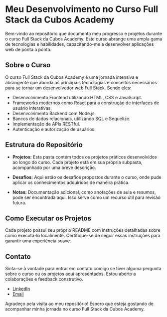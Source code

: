 # Meu Desenvolvimento no Curso Full Stack da Cubos Academy

Bem-vindo ao repositório que documenta meu progresso e projetos durante o curso Full Stack da Cubos Academy. Este curso abrange uma ampla gama de tecnologias e habilidades, capacitando-me a desenvolver aplicações web de ponta a ponta.

## Sobre o Curso

O curso Full Stack da Cubos Academy é uma jornada intensiva e abrangente que aborda as principais tecnologias e conceitos necessários para se tornar um desenvolvedor web Full Stack. Sendo eles:

- Desenvolvimento Frontend utilizando HTML, CSS e JavaScript.
- Frameworks modernos como React para a construção de interfaces de usuário interativas.
- Desenvolvimento Backend com Node.js.
- Bancos de dados relacionais, utilizando SQL e Sequelize.
- Implementação de APIs RESTful.
- Autenticação e autorização de usuários.

## Estrutura do Repositório

- **Projetos:** Esta pasta contém todos os projetos práticos desenvolvidos ao longo do curso. Cada projeto está em sua própria subpasta, acompanhado por uma breve descrição.

- **Desafios:** Aqui estão os desafios propostos durante o curso, onde pude aplicar os conhecimentos adquiridos de maneira prática.

- **Notas:** Documentação adicional, como anotações de aula e resumos, pode ser encontrada aqui. Isso serve como um recurso útil para revisão futura.

## Como Executar os Projetos

Cada projeto possui seu próprio README com instruções detalhadas sobre como executá-lo localmente. Certifique-se de seguir essas instruções para garantir uma experiência suave.

## Contato

Sinta-se à vontade para entrar em contato comigo se tiver alguma pergunta sobre o curso ou os projetos aqui apresentados. Estou aberto a colaborações e feedback construtivo.

- [LinkedIn](www.linkedin.com/in/isaías-miranda-1242a021a)
- [Email](isaiasmiranda2000@gmail.com)

Agradeço pela visita ao meu repositório! Espero que esteja gostando de acompanhar minha jornada no curso Full Stack da Cubos Academy.
